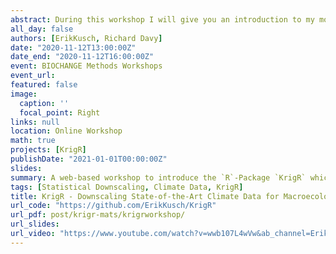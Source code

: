 ```yaml
---
abstract: During this workshop I will give you an introduction to my most recent `R`-Package (`KrigR`) which provides you with a fully R-internal workflow to (1)	Download and process state-of-the-art climate data for a wide-range of more than 80 climatic variables at up-to hourly temporal resolutions, (2) download and process digital elevation model data to match your climate data, and (3) downscale the climate data downloaded in step 1 using the data generated in step 2, to achieve spatial resolutions of 1x1km using the powerful kriging methodology. Effectively, this makes available to you state-of-the-art climate data at fine spatial resolutions in hourly time steps and should prove to be a useful tool in biogeographic analyses on global and local scales. My colleague and co-author of KrigR - Richard Davy - will join us to provide some useful background on climate science and datasets.
all_day: false
authors: [ErikKusch, Richard Davy]
date: "2020-11-12T13:00:00Z"
date_end: "2020-11-12T16:00:00Z"
event: BIOCHANGE Methods Workshops
event_url: 
featured: false
image:
  caption: ''
  focal_point: Right
links: null
location: Online Workshop
math: true
projects: [KrigR]
publishDate: "2021-01-01T00:00:00Z"
slides: 
summary: A web-based workshop to introduce the `R`-Package `KrigR` which introduces intuitive downloading and downscaling methods for ERA5(-Land) climate reanalysis data to `R`-users.
tags: [Statistical Downscaling, Climate Data, KrigR]
title: KrigR - Downscaling State-of-the-Art Climate Data for Macroecologists
url_code: "https://github.com/ErikKusch/KrigR"
url_pdf: post/krigr-mats/krigrworkshop/
url_slides: 
url_video: "https://www.youtube.com/watch?v=wwb107L4wVw&ab_channel=ErikKusch"
---
```



